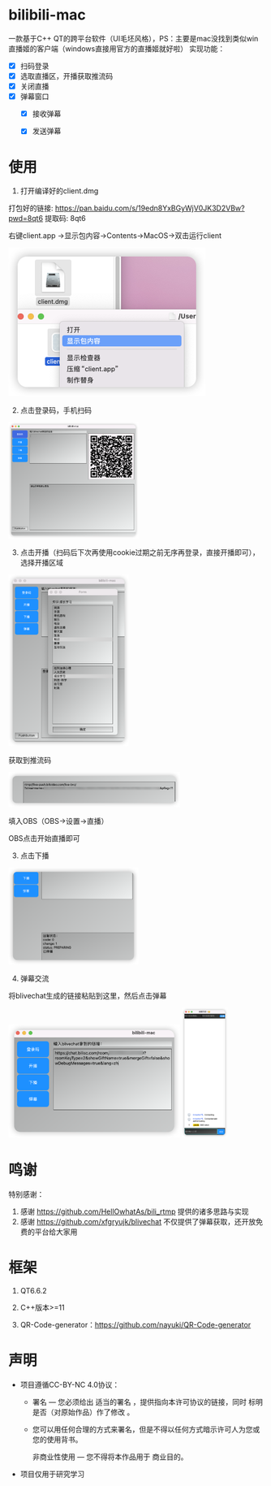 # bilibili-mac

一款基于C++ QT的跨平台软件（UI毛坯风格），PS：主要是mac没找到类似win直播姬的客户端（windows直接用官方的直播姬就好啦）
实现功能：

- [x] 扫码登录
- [x] 选取直播区，开播获取推流码
- [x] 关闭直播
- [x] 弹幕窗口
  - [x] 接收弹幕
  - [x] 发送弹幕



# 使用

1. 打开编译好的client.dmg

打包好的链接: https://pan.baidu.com/s/19edn8YxBGyWjV0JK3D2VBw?pwd=8qt6 提取码: 8qt6 


右键client.app ->显示包内容->Contents->MacOS->双击运行client

<img src="readmeimg/image-20240731144131050.png" alt="image-20240731144131050" style="zoom:50%;" />



2. 点击登录码，手机扫码

<img src="readmeimg/image-20240731144349143.png" alt="image-20240731144349143" style="zoom: 25%;" />

3. 点击开播（扫码后下次再使用cookie过期之前无序再登录，直接开播即可），选择开播区域

<img src="readmeimg/image-20240731144526022.png" alt="image-20240731144526022" style="zoom:33%;" />

获取到推流码

<img src="readmeimg/image-20240731144615740.png" alt="image-20240731144615740" style="zoom: 33%;" />



填入OBS（OBS->设置->直播）

OBS点击开始直播即可

3. 点击下播

<img src="readmeimg/image-20240731144935413.png" alt="image-20240731144935413" style="zoom:25%;" />

4. 弹幕交流

将blivechat生成的链接粘贴到这里，然后点击弹幕

<img src="readmeimg/image-20240731144750015.png" alt="image-20240731144750015" style="zoom:33%;" />

<img src="readmeimg/image-20240731144903288.png" alt="image-20240731144903288" style="zoom:25%;" />

# 鸣谢

特别感谢：

1. 感谢 https://github.com/HellOwhatAs/bili_rtmp 提供的诸多思路与实现
1. 感谢 https://github.com/xfgryujk/blivechat 不仅提供了弹幕获取，还开放免费的平台给大家用

# 框架

1. QT6.6.2

2. C++版本>=11
3. QR-Code-generator：https://github.com/nayuki/QR-Code-generator



# 声明

* 项目遵循CC-BY-NC 4.0协议：

  * 署名 — 您必须给出 适当的署名 ，提供指向本许可协议的链接，同时 标明是否（对原始作品）作了修改 。

  * 您可以用任何合理的方式来署名，但是不得以任何方式暗示许可人为您或您的使用背书。

    非商业性使用 — 您不得将本作品用于 商业目的。

* 项目仅用于研究学习